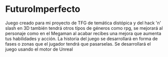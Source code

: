 # FuturoImperfecto
Juego creado para mi proyecto de TFG de temática distópica y del hack 'n' slash en 3D también tendrá otros típos de géneros como rpg, se mejorará al personaje como en el Megaman al acabar recibes una mejora que aumenta tus habilidades y acción. La historia del juego se desarrollará en forma de fases o zonas que el jugador tendrá que pasarselas. Se desarrollará el juego usando el motor de Unreal
